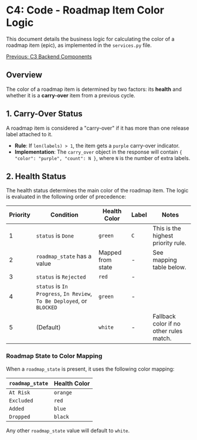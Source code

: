 # C4: Code - Roadmap Item Color Logic

This document details the business logic for calculating the color of a roadmap item (epic), as implemented in the `services.py` file.

[Previous: C3 Backend Components](./c3-components-backend.md)

## Overview

The color of a roadmap item is determined by two factors: its **health** and whether it is a **carry-over** item from a previous cycle.

## 1. Carry-Over Status

A roadmap item is considered a "carry-over" if it has more than one release label attached to it.

-   **Rule**: If `len(labels) > 1`, the item gets a `purple` carry-over indicator.
-   **Implementation**: The `carry_over` object in the response will contain `{ "color": "purple", "count": N }`, where `N` is the number of extra labels.

## 2. Health Status

The health status determines the main color of the roadmap item. The logic is evaluated in the following order of precedence:

| Priority | Condition | Health Color | Label | Notes |
|---|---|---|---|---|
| 1 | `status` is `Done` | `green` | `C` | This is the highest priority rule. |
| 2 | `roadmap_state` has a value | Mapped from state | - | See mapping table below. |
| 3 | `status` is `Rejected` | `red` | - | |
| 4 | `status` is `In Progress`, `In Review`, `To Be Deployed`, or `BLOCKED` | `green` | - | |
| 5 | (Default) | `white` | - | Fallback color if no other rules match. |

### Roadmap State to Color Mapping

When a `roadmap_state` is present, it uses the following color mapping:

| `roadmap_state` | Health Color |
|---|---|
| `At Risk` | `orange` |
| `Excluded` | `red` |
| `Added` | `blue` |
| `Dropped` | `black` |

Any other `roadmap_state` value will default to `white`.
